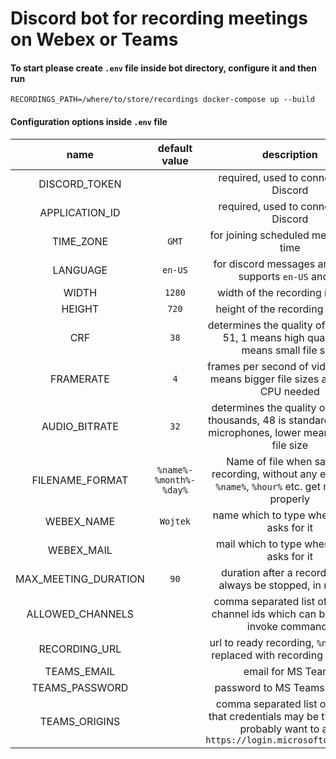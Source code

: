 # Discord bot for recording meetings on Webex or Teams

#### To start please create `.env` file inside bot directory, configure it and then run

```
RECORDINGS_PATH=/where/to/store/recordings docker-compose up --build
```

#### Configuration options inside `.env` file

|         name         |     default value      |                                                         description                                                          |
| :------------------: | :--------------------: | :--------------------------------------------------------------------------------------------------------------------------: |
|    DISCORD_TOKEN     |                        |                                            required, used to connect with Discord                                            |
|    APPLICATION_ID    |                        |                                            required, used to connect with Discord                                            |
|      TIME_ZONE       |         `GMT`          |                                            for joining scheduled meetings on time                                            |
|       LANGUAGE       |        `en-US`         |                                  for discord messages and dates, supports `en-US` and `pl`                                   |
|        WIDTH         |         `1280`         |                                               width of the recording in pixels                                               |
|        HEIGHT        |         `720`          |                                              height of the recording in pixels                                               |
|         CRF          |          `38`          |                    determines the quality of video, 1-51, 1 means high quality, 51 means small file size                     |
|      FRAMERATE       |          `4`           |                       frames per second of video, higher means bigger file sizes and better CPU needed                       |
|    AUDIO_BITRATE     |          `32`          |       determines the quality of audio in thousands, 48 is standard for most microphones, lower means smaller file size       |
|   FILENAME_FORMAT    | `%name%-%month%-%day%` |          Name of file when saving a recording, without any extension, `%name%`, `%hour%` etc. get replaced properly          |
|      WEBEX_NAME      |        `Wojtek`        |                                          name which to type when webex asks for it                                           |
|      WEBEX_MAIL      |                        |                                          mail which to type when webex asks for it                                           |
| MAX_MEETING_DURATION |          `90`          |                                duration after a recording will always be stopped, in minutes                                 |
|   ALLOWED_CHANNELS   |                        |                       comma separated list of Discord channel ids which can be used to invoke commands                       |
|    RECORDING_URL     |                        |                           url to ready recording, `%name%` gets replaced with recording file name                            |
|     TEAMS_EMAIL      |                        |                                                      email for MS Teams                                                      |
|    TEAMS_PASSWORD    |                        |                                                 password to MS Teams account                                                 |
|    TEAMS_ORIGINS     |                        | comma separated list of origins that credentials may be typed into, probably want to add `https://login.microsoftonline.com` |
